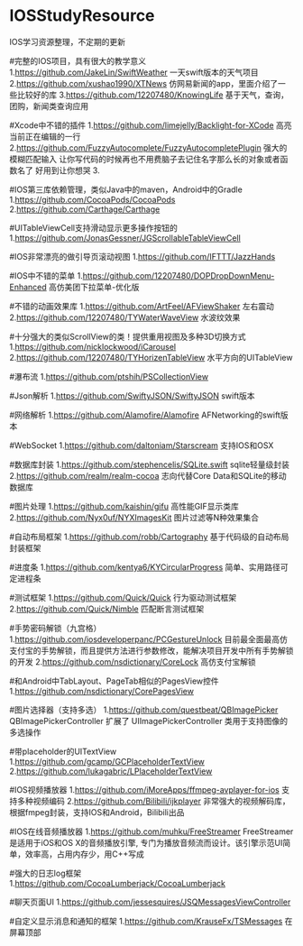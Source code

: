 # IOSStudyResource
IOS学习资源整理，不定期的更新

#完整的IOS项目，具有很大的教学意义
1.https://github.com/JakeLin/SwiftWeather  一天swift版本的天气项目
2.https://github.com/xushao1990/XTNews  仿网易新闻的app，里面介绍了一些比较好的库
3.https://github.com/12207480/KnowingLife  基于天气，查询，团购，新闻类查询应用

#Xcode中不错的插件
1.https://github.com/limejelly/Backlight-for-XCode  高亮当前正在编辑的一行
2.https://github.com/FuzzyAutocomplete/FuzzyAutocompletePlugin 强大的模糊匹配输入 让你写代码的时候再也不用费脑子去记住名字那么长的对象或者函数名了 好用到让你想哭
3.


#IOS第三库依赖管理，类似Java中的maven，Android中的Gradle
1.https://github.com/CocoaPods/CocoaPods
2.https://github.com/Carthage/Carthage 

#UITableViewCell支持滑动显示更多操作按钮的
1.https://github.com/JonasGessner/JGScrollableTableViewCell

#IOS非常漂亮的做引导页滚动视图
1.https://github.com/IFTTT/JazzHands  

#IOS中不错的菜单
1.https://github.com/12207480/DOPDropDownMenu-Enhanced  高仿美团下拉菜单-优化版

#不错的动画效果库
1.https://github.com/ArtFeel/AFViewShaker  左右震动
2.https://github.com/12207480/TYWaterWaveView 水波纹效果


#十分强大的类似ScrollView的类！提供重用视图及多种3D切换方式
1.https://github.com/nicklockwood/iCarousel
2.https://github.com/12207480/TYHorizenTableView 水平方向的UITableView

#瀑布流
1.https://github.com/ptshih/PSCollectionView

#Json解析
1.https://github.com/SwiftyJSON/SwiftyJSON   swift版本

#网络解析
1.https://github.com/Alamofire/Alamofire  AFNetworking的swift版本

#WebSocket
1.https://github.com/daltoniam/Starscream   支持IOS和OSX

#数据库封装
1.https://github.com/stephencelis/SQLite.swift  sqlite轻量级封装 
2.https://github.com/realm/realm-cocoa  志向代替Core Data和SQLite的移动数据库

#图片处理
1.https://github.com/kaishin/gifu  高性能GIF显示类库
2.https://github.com/Nyx0uf/NYXImagesKit  图片过滤等N种效果集合

#自动布局框架
1.https://github.com/robb/Cartography 基于代码级的自动布局封装框架

#进度条
1.https://github.com/kentya6/KYCircularProgress 简单、实用路径可定进程条

#测试框架
1.https://github.com/Quick/Quick 行为驱动测试框架
2.https://github.com/Quick/Nimble 匹配断言测试框架

#手势密码解锁（九宫格）
1.https://github.com/iosdeveloperpanc/PCGestureUnlock 目前最全面最高仿支付宝的手势解锁，而且提供方法进行参数修改，能解决项目开发中所有手势解锁的开发
2.https://github.com/nsdictionary/CoreLock 高仿支付宝解锁

#和Android中TabLayout、PageTab相似的PagesView控件
1.https://github.com/nsdictionary/CorePagesView

#图片选择器（支持多选）
1.https://github.com/questbeat/QBImagePicker QBImagePickerController 扩展了 UIImagePickerController 类用于支持图像的多选操作 

#带placeholder的UITextView
1.https://github.com/gcamp/GCPlaceholderTextView
2.https://github.com/lukagabric/LPlaceholderTextView 

#IOS视频播放器
1.https://github.com/iMoreApps/ffmpeg-avplayer-for-ios 支持多种视频编码
2.https://github.com/Bilibili/ijkplayer 非常强大的视频解码库，根据fmpeg封装，支持IOS和Android，Bilibili出品

#IOS在线音频播放器
1.https://github.com/muhku/FreeStreamer FreeStreamer是适用于iOS和OS X的音频播放引擎, 专门为播放音频流而设计。该引擎示范UI简单，效率高，占用内存少，用C++写成

#强大的日志log框架
1.https://github.com/CocoaLumberjack/CocoaLumberjack

#聊天页面UI
1.https://github.com/jessesquires/JSQMessagesViewController

#自定义显示消息和通知的框架
1.https://github.com/KrauseFx/TSMessages  在屏幕顶部


